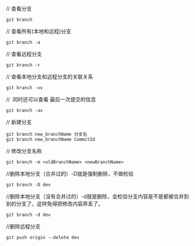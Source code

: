 // 查看分支
```
git branch
```
// 查看所有(本地和远程)分支
```
git branch -a
```
// 查看远程分支
```
git branch -r
```
// 查看本地分支和远程分支的关联关系
```
git branch -vv
```
//  同时还可以查看 最后一次提交的信息
```
git branch -av
```

// 新建分支
```
git branch new_branchName 分支名
git branch new_branchName CommitId
```
// 修改分支名称
```
git branch -m <oldBranchName> <newBranchName>
```
//删除本地分支（合并过的）-D就是强制删除，不做检验
```
git branch -D dev
```
//删除本地分支（没有合并过的）-d就是删除，会检验分支内容是不是都被合并到别的分支了，这样免得把修改内容弄丢了。
```
git branch -d dev
```

//删除远程分支
```
git push origin --delete dev
```

